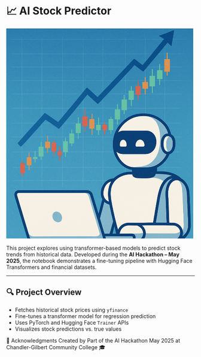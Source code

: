 # 📈 AI Stock Predictor

<img src="./stock.png" alt="AI Stock Predictor" width="500"/>

This project explores using transformer-based models to predict stock trends from historical data. Developed during the **AI Hackathon – May 2025**, the notebook demonstrates a fine-tuning pipeline with Hugging Face Transformers and financial datasets.

---

## 🔍 Project Overview

- Fetches historical stock prices using `yfinance`
- Fine-tunes a transformer model for regression prediction
- Uses PyTorch and Hugging Face `Trainer` APIs
- Visualizes stock predictions vs. true values




🙌 Acknowledgments
Created by 
Part of the AI Hackathon May 2025 at Chandler-Gilbert Community College 🎓
